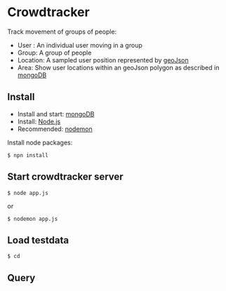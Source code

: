 # Crowdtracker

Track movement of groups of people:

* User : An individual user moving in a group
* Group: A group of people
* Location: A sampled user position represented by [geoJson](http://geojson.org/)
* Area: Show user locations within an geoJson polygon as described in [mongoDB](http://docs.mongodb.org/manual/core/2dsphere/)

## Install

* Install and start: [mongoDB](http://www.mongodb.org) 
* Install: [Node.js](http://nodejs.org)
* Recommended: [nodemon](http://nodemon.io)

Install node packages:

```
$ npn install
```


## Start crowdtracker server

```
$ node app.js
```
or

```
$ nodemon app.js
```


## Load testdata

```
$ cd  
```


## Query

